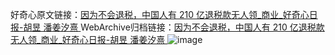 好奇心原文链接：[因为不会退税，中国人有 210 亿退税款无人领_商业_好奇心日报-胡昱 潘姜汐熹 ](https://www.qdaily.com/articles/8305.html)
WebArchive归档链接：[因为不会退税，中国人有 210 亿退税款无人领_商业_好奇心日报-胡昱 潘姜汐熹 ](http://web.archive.org/web/20190623152553/https://www.qdaily.com/articles/8305.html)
![image](http://ww3.sinaimg.cn/large/007d5XDpgy1g3vcp80sp7j30u02oyaxp)